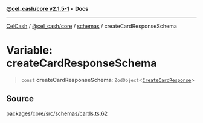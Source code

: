 [**@cel_cash/core v2.1.5-1**](../../README.md) • **Docs**

***

[CelCash](../../../../README.md) / [@cel\_cash/core](../../README.md) / [schemas](../README.md) / createCardResponseSchema

# Variable: createCardResponseSchema

> `const` **createCardResponseSchema**: `ZodObject`\<[`CreateCardResponse`](../../index/type-aliases/CreateCardResponse.md)\>

## Source

[packages/core/src/schemas/cards.ts:62](https://github.com/Pyxlab/celcash/blob/9dbc7013720b05f34ded33140fbf1d827b403eea/packages/core/src/schemas/cards.ts#L62)
